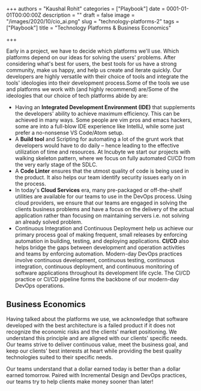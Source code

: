 +++
authors = "Kaushal Rohit"
categories = ["Playbook"]
date = 0001-01-01T00:00:00Z
description = ""
draft = false
image = "/images/2020/10/cio_ai.png"
slug = "technology-platforms-2"
tags = ["Playbook"]
title = "Technology Platforms & Business Economics"

+++


Early in a project, we have to decide which platforms we'll use. Which platforms depend on our ideas for solving the users' problems. After considering what's best for users, the best tools for us have a strong community, make us happy, and help us create and iterate quickly. Our developers are highly versatile with their choice of tools and integrate the tools' ideologies into their development process.Some of the tools we use and platforms we work with (and highly recommend) are/Some of the ideologies that our choice of tech platforms abide by are:

* Having an **Integrated Development Environment (IDE)** that supplements the developers' ability to achieve maximum efficiency. This can be achieved in many ways. Some people are vim pros and emacs hackers, some are into a full-blow IDE experience like IntelliJ, while some just prefer a no-nonsense VS Code/Atom setup.
* A **Build tool** and Scripting for automating a lot of the grunt work that developers would have to do daily – hence leading to the effective utilization of time and resources. At Incubyte we start our projects with walking skeleton pattern, where we focus on fully automated CI/CD from the very early stage of the SDLC.
* A **Code Linter** ensures that the utmost quality of code is being used in the product. It also helps our team identify security issues early on in the process.
* In today's **Cloud Services** era, many pre-packaged or off-the-shelf utilities are available for our teams to use in the DevOps process. Using cloud providers, we ensure that our teams are engaged in solving the clients business problems and have a focus on the delivery of the actual application rather than focusing on maintaining servers i.e. not solving an already solved problem.
* Continuous Integration and Continuous Deployment help us achieve our primary process goal of making frequent, small releases by enforcing automation in building, testing, and deploying applications. **CI/CD** also helps bridge the gaps between development and operation activities and teams by enforcing automation. Modern-day DevOps practices involve continuous development, continuous testing, continuous integration, continuous deployment, and continuous monitoring of software applications throughout its development life cycle. The CI/CD practice or CI/CD pipeline forms the backbone of our modern-day DevOps operations.

## Business Economics

Having talked about the platforms we use, we acknowledge that software developed with the best architecture is a failed product if it does not recognize the economic risks and the clients' market positioning. We understand this principle and are aligned with our clients' specific needs. Our teams strive to deliver continuous value, meet the business goal, and keep our clients' best interests at heart while providing the best quality technologies suited to their specific needs.

Our teams understand that a dollar earned today is better than a dollar earned tomorrow. Paired with Incremental Design and DevOps practices, our teams try to help clients make money sooner than later!

